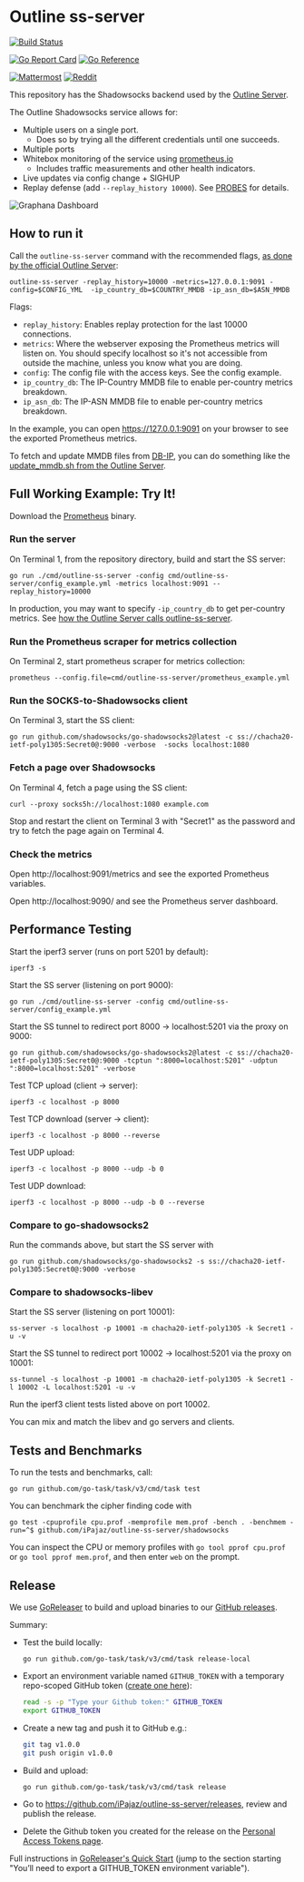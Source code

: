 # Outline ss-server

[![Build Status](https://github.com/iPajaz/outline-ss-server/actions/workflows/go.yml/badge.svg)](https://github.com/iPajaz/outline-ss-server/actions/workflows/go.yml?query=branch%3Amaster)

[![Go Report Card](https://goreportcard.com/badge/github.com/iPajaz/outline-ss-server)](https://goreportcard.com/report/github.com/iPajaz/outline-ss-server)
[![Go Reference](https://pkg.go.dev/badge/github.com/iPajaz/outline-ss-server.svg)](https://pkg.go.dev/github.com/iPajaz/outline-ss-server)

[![Mattermost](https://badgen.net/badge/Mattermost/Outline%20Community/blue)](https://community.internetfreedomfestival.org/community/channels/outline-community)
[![Reddit](https://badgen.net/badge/Reddit/r%2Foutlinevpn/orange)](https://www.reddit.com/r/outlinevpn/)

This repository has the Shadowsocks backend used by the [Outline Server](https://github.com/Jigsaw-Code/outline-server).

The Outline Shadowsocks service allows for:
- Multiple users on a single port.
  - Does so by trying all the different credentials until one succeeds.
- Multiple ports
- Whitebox monitoring of the service using [prometheus.io](https://prometheus.io)
  - Includes traffic measurements and other health indicators.
- Live updates via config change + SIGHUP
- Replay defense (add `--replay_history 10000`).  See [PROBES](service/PROBES.md) for details.

![Graphana Dashboard](https://user-images.githubusercontent.com/113565/44177062-419d7700-a0ba-11e8-9621-db519692ff6c.png "Graphana Dashboard")

## How to run it

Call the `outline-ss-server` command with the recommended flags, [as done by the official Outline Server](https://github.com/Jigsaw-Code/outline-server/blob/b2639d09c30a50479eddcd33b84432f57081be0c/src/shadowbox/server/outline_shadowsocks_server.ts#L91-L100):
```
outline-ss-server -replay_history=10000 -metrics=127.0.0.1:9091 -config=$CONFIG_YML  -ip_country_db=$COUNTRY_MMDB -ip_asn_db=$ASN_MMDB
```

Flags:
- `replay_history`: Enables replay protection for the last 10000 connections.
- `metrics`: Where the webserver exposing the Prometheus metrics will listen on. You should specify localhost so it's not accessible from outside the machine, unless you know what you are doing.
- `config`: The config file with the access keys. See the config example.
- `ip_country_db`: The IP-Country MMDB file to enable per-country metrics breakdown.
- `ip_asn_db`: The IP-ASN MMDB file to enable per-country metrics breakdown.

In the example, you can open https://127.0.0.1:9091 on your browser to see the exported Prometheus metrics.

To fetch and update MMDB files from [DB-IP](https://db-ip.com), you can do something like the [update_mmdb.sh from the Outline Server](https://github.com/Jigsaw-Code/outline-server/blob/master/src/shadowbox/scripts/update_mmdb.sh).


## Full Working Example: Try It!

Download the [Prometheus](https://prometheus.io/download/) binary.


### Run the server
On Terminal 1, from the repository directory, build and start the SS server:
```
go run ./cmd/outline-ss-server -config cmd/outline-ss-server/config_example.yml -metrics localhost:9091 --replay_history=10000
```
In production, you may want to specify `-ip_country_db` to get per-country metrics. See [how the Outline Server calls outline-ss-server](https://github.com/Jigsaw-Code/outline-server/blob/master/src/shadowbox/server/outline_shadowsocks_server.ts).


### Run the Prometheus scraper for metrics collection
On Terminal 2, start prometheus scraper for metrics collection:
```
prometheus --config.file=cmd/outline-ss-server/prometheus_example.yml
```

### Run the SOCKS-to-Shadowsocks client
On Terminal 3, start the SS client:
```
go run github.com/shadowsocks/go-shadowsocks2@latest -c ss://chacha20-ietf-poly1305:Secret0@:9000 -verbose  -socks localhost:1080
```

### Fetch a page over Shadowsocks
On Terminal 4, fetch a page using the SS client:
```
curl --proxy socks5h://localhost:1080 example.com
```

Stop and restart the client on Terminal 3 with "Secret1" as the password and try to fetch the page again on Terminal 4.

### Check the metrics
Open http://localhost:9091/metrics and see the exported Prometheus variables.

Open http://localhost:9090/ and see the Prometheus server dashboard.


## Performance Testing

Start the iperf3 server (runs on port 5201 by default):
```
iperf3 -s
```

Start the SS server (listening on port 9000):
```
go run ./cmd/outline-ss-server -config cmd/outline-ss-server/config_example.yml
```

Start the SS tunnel to redirect port 8000 -> localhost:5201 via the proxy on 9000:
```
go run github.com/shadowsocks/go-shadowsocks2@latest -c ss://chacha20-ietf-poly1305:Secret0@:9000 -tcptun ":8000=localhost:5201" -udptun ":8000=localhost:5201" -verbose
```

Test TCP upload (client -> server):
```
iperf3 -c localhost -p 8000
```

Test TCP download (server -> client):
```
iperf3 -c localhost -p 8000 --reverse
```

Test UDP upload:
```
iperf3 -c localhost -p 8000 --udp -b 0
```

Test UDP download:
```
iperf3 -c localhost -p 8000 --udp -b 0 --reverse
```

### Compare to go-shadowsocks2

Run the commands above, but start the SS server with
```
go run github.com/shadowsocks/go-shadowsocks2 -s ss://chacha20-ietf-poly1305:Secret0@:9000 -verbose
```


### Compare to shadowsocks-libev 

Start the SS server (listening on port 10001):
```
ss-server -s localhost -p 10001 -m chacha20-ietf-poly1305 -k Secret1 -u -v
```

Start the SS tunnel to redirect port 10002 -> localhost:5201 via the proxy on 10001:
```
ss-tunnel -s localhost -p 10001 -m chacha20-ietf-poly1305 -k Secret1 -l 10002 -L localhost:5201 -u -v
```

Run the iperf3 client tests listed above on port 10002.

You can mix and match the libev and go servers and clients.

## Tests and Benchmarks

To run the tests and benchmarks, call:
```
go run github.com/go-task/task/v3/cmd/task test
```

You can benchmark the cipher finding code with
```
go test -cpuprofile cpu.prof -memprofile mem.prof -bench . -benchmem -run=^$ github.com/iPajaz/outline-ss-server/shadowsocks
```

You can inspect the CPU or memory profiles with `go tool pprof cpu.prof` or `go tool pprof mem.prof`, and then enter `web` on the prompt.

## Release

We use [GoReleaser](https://goreleaser.com/) to build and upload binaries to our [GitHub releases](https://github.com/iPajaz/outline-ss-server/releases).

Summary:
- Test the build locally:
  ```
  go run github.com/go-task/task/v3/cmd/task release-local
  ```
- Export an environment variable named `GITHUB_TOKEN` with a temporary repo-scoped GitHub token ([create one here](https://github.com/settings/tokens/new)):
  ```bash
  read -s -p "Type your Github token:" GITHUB_TOKEN
  export GITHUB_TOKEN
  ```
- Create a new tag and push it to GitHub e.g.:
  ```bash
  git tag v1.0.0
  git push origin v1.0.0
  ```
- Build and upload:
  ```bash
  go run github.com/go-task/task/v3/cmd/task release
  ```
- Go to https://github.com/iPajaz/outline-ss-server/releases, review and publish the release.

- Delete the Github token you created for the release on the [Personal Access Tokens page](https://github.com/settings/tokens).

Full instructions in [GoReleaser's Quick Start](https://goreleaser.com/quick-start) (jump to the section starting "You’ll need to export a GITHUB_TOKEN environment variable").
